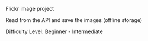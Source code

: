 Flickr image project

Read from the API and save the images (offline storage)

Difficulty Level: Beginner - Intermediate
